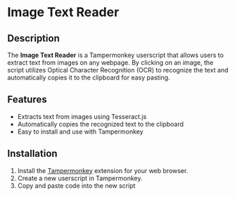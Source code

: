 # Image Text Reader

## Description

The **Image Text Reader** is a Tampermonkey userscript that allows users to extract text from images on any webpage. By clicking on an image, the script utilizes Optical Character Recognition (OCR) to recognize the text and automatically copies it to the clipboard for easy pasting.

## Features

- Extracts text from images using Tesseract.js
- Automatically copies the recognized text to the clipboard
- Easy to install and use with Tampermonkey

## Installation

1. Install the [Tampermonkey](https://www.tampermonkey.net/) extension for your web browser.
2. Create a new userscript in Tampermonkey.
3. Copy and paste code into the new script
